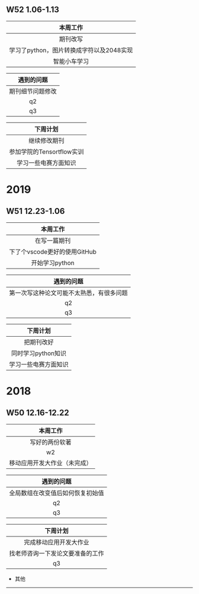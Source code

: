 ## W52 1.06-1.13
| 本周工作 |
| :-: |
| 期刊改写 |
| 学习了python，图片转换成字符以及2048实现   |
| 智能小车学习 |

| 遇到的问题 |
| :-: |
|期刊细节问题修改  |
| q2   |
| q3   |

| 下周计划 |
| :-: |
| 继续修改期刊 |
| 参加学院的Tensortflow实训 |
| 学习一些电赛方面知识  |
# 2019
## W51 12.23-1.06
| 本周工作 |
| :-: |
| 在写一篇期刊 |
| 下了个vscode更好的使用GitHub   |
| 开始学习python |

| 遇到的问题 |
| :-: |
|第一次写这种论文可能不太熟悉，有很多问题  |
| q2   |
| q3   |

| 下周计划 |
| :-: |
| 把期刊改好 |
| 同时学习python知识 |
| 学习一些电赛方面知识  |

# 2018
## W50 12.16-12.22
| 本周工作 |
| :-: |
| 写好的两份软著 |
| w2   |
| 移动应用开发大作业（未完成） |

| 遇到的问题 |
| :-: |
| 全局数组在改变值后如何恢复初始值 |
| q2   |
| q3   |

| 下周计划 |
| :-: |
| 完成移动应用开发大作业 |
| 找老师咨询一下发论文要准备的工作 |
| q3   |

* 其他
-------------------------------------------------------------
